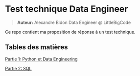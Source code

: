 # Test technique Data Engineer

> **Auteur:** Alexandre Bidon
> Data Engineer @ LittleBigCode

Ce repo contient ma proposition de réponse à un test technique.

## Tables des matières

[Partie 1: Python et Data Engineering](doc/01_python/menu.md)

[Partie 2: SQL](doc/02_SQL.md)
